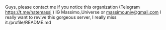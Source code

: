 Guys, please contact me if you notice this organization (Telegram https://t.me/hatemassi ) IG Massimo_Universe or massimouniv@gmail.com I really want to revive this gorgeous server, I really miss it./profile/README.md
